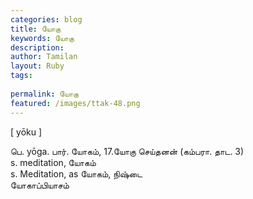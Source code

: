 ```yaml
---
categories: blog
title: யோகு
keywords: யோகு
description: 
author: Tamilan
layout: Ruby
tags: 
 
permalink: யோகு
featured: /images/ttak-48.png
---
```

  
[ yōku ]  
  
பெ. yōga. பார். யோகம், 17.யோகு செய்தனன் (கம்பரா. தாட. 3)  
s. meditation, யோகம்  
s. Meditation, as யோகம், நிஷ்டை  
யோகாப்பியாசம்